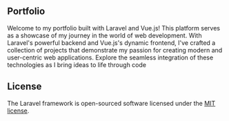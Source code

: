 
## Portfolio

Welcome to my portfolio built with Laravel and Vue.js! This platform serves as a showcase of my journey in the world of web development. With Laravel's powerful backend and Vue.js's dynamic frontend, I've crafted a collection of projects that demonstrate my passion for creating modern and user-centric web applications. Explore the seamless integration of these technologies as I bring ideas to life through code

## License

The Laravel framework is open-sourced software licensed under the [MIT license](https://opensource.org/licenses/MIT).
